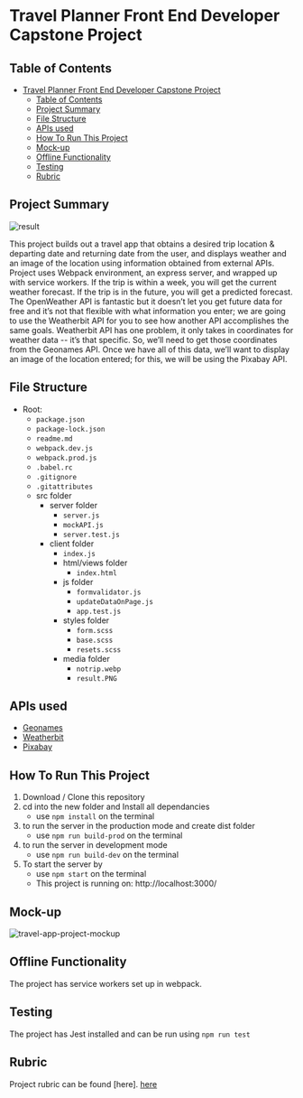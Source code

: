 # Travel Planner Front End Developer Capstone Project

## Table of Contents
- [Travel Planner Front End Developer Capstone Project](#travel-planner-front-end-developer-capstone-project)
  - [Table of Contents](#table-of-contents)
  - [Project Summary](#project-summary)
  - [File Structure](#file-structure)
  - [APIs used](#apis-used)
  - [How To Run This Project](#how-to-run-this-project)
  - [Mock-up](#mock-up)
  - [Offline Functionality](#offline-functionality)
  - [Testing](#testing)
  - [Rubric](#rubric)

## Project Summary

![result](./src/client/media/result.PNG)

This project builds out a travel app that obtains a desired trip location & departing date and returning date from the user, and displays weather and an image of the location using information obtained from external APIs. Project uses Webpack environment, an express server, and wrapped up with service workers.  If the trip is within a week, you will get the current weather forecast. If the trip is in the future, you will get a predicted forecast. The OpenWeather API is fantastic but it doesn’t let you get future data for free and it’s not that flexible with what information you enter; we are going to use the Weatherbit API for you to see how another API accomplishes the same goals. Weatherbit API has one problem, it only takes in coordinates for weather data -- it’s that specific. So, we’ll need to get those coordinates from the Geonames API. Once we have all of this data, we’ll want to display an image of the location entered; for this, we will be using the Pixabay API.

## File Structure

- Root:
  - `package.json`
  - `package-lock.json`
  - `readme.md`
  - `webpack.dev.js`
  - `webpack.prod.js`
  - `.babel.rc`
  - `.gitignore`
  - `.gitattributes`
  - src folder
    - server folder
      - `server.js` 
      - `mockAPI.js`
      - `server.test.js`
    - client folder
      - `index.js`
      - html/views folder
        - `index.html`
      - js folder
        - `formvalidator.js`
        - `updateDataOnPage.js`
        - `app.test.js`
      - styles folder
        - `form.scss`
        - `base.scss`
        - `resets.scss`
      - media folder
        - `notrip.webp`
        - `result.PNG`
     

## APIs used
 * [Geonames](http://www.geonames.org/export/web-services.html)
 * [Weatherbit](https://www.weatherbit.io/account/create)
 * [Pixabay](https://pixabay.com/api/docs/)

 ## How To Run This Project
1. Download / Clone this repository
2. cd into the new folder and Install all dependancies
    * use `npm install` on the terminal
3. to run the server in the production mode and create dist folder
    * use `npm run build-prod` on the terminal
4. to run the server in development mode 
    * use `npm run build-dev` on the terminal
4. To start the server by 
    * use `npm start` on the terminal
    * This project is running on: http://localhost:3000/

## Mock-up
![travel-app-project-mockup](./src/client/media/travel-app-project-mockup.png)

## Offline Functionality
The project has service workers set up in webpack.

## Testing
The project has Jest installed and can be run using `npm run test`

## Rubric

Project rubric can be found [here].
[here](https://review.udacity.com/#!/rubrics/2669/view)